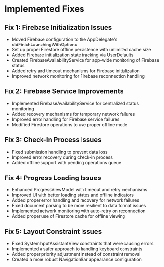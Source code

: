 # Implemented Fixes

## Fix 1: Firebase Initialization Issues

- Moved Firebase configuration to the AppDelegate's didFinishLaunchingWithOptions
- Set up proper Firestore offline persistence with unlimited cache size
- Added Firebase initialization state tracking via UserDefaults
- Created FirebaseAvailabilityService for app-wide monitoring of Firebase status
- Added retry and timeout mechanisms for Firebase initialization
- Improved network monitoring for Firebase reconnection handling

## Fix 2: Firebase Service Improvements

- Implemented FirebaseAvailabilityService for centralized status monitoring
- Added recovery mechanisms for temporary network failures
- Improved error handling for Firebase service failures
- Modified Firestore operations to use proper offline mode

## Fix 3: Check-In Process Issues

- Fixed submission handling to prevent data loss
- Improved error recovery during check-in process
- Added offline support with pending operations queue

## Fix 4: Progress Loading Issues

- Enhanced ProgressViewModel with timeout and retry mechanisms
- Improved UI with better loading states and offline indicators
- Added proper error handling and recovery for network failures
- Fixed document parsing to be more resilient to data format issues
- Implemented network monitoring with auto-retry on reconnection
- Added proper use of Firestore cache for offline viewing

## Fix 5: Layout Constraint Issues

- Fixed SystemInputAssistantView constraints that were causing errors
- Implemented a safer approach to handling keyboard constraints
- Added proper priority adjustment instead of constraint removal
- Created a more robust NavigationBar appearance configuration
